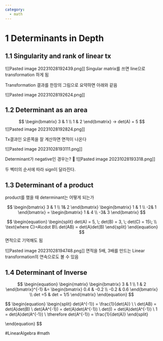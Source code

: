 ```yaml
---
category:
  - math
---
```


# 1 Determinants in Depth

## 1.1 Singularity and rank of linear tx

![[Pasted image 20231028192439.png]]
Singular matrix를 쓰면 line으로 transformation 하게 됨

Transformation 결과를 한장의 그림으로 요약하면 아래와 같음

![[Pasted image 20231028192624.png]]


## 1.2 Determinant as an area
$$
\begin{bmatrix}
3 & 1 \\
1 & 2
\end{bmatrix}
-> det(A) = 5
$$
![[Pasted image 20231028192824.png]]

Tx결과인 오른쪽을 잘 계산하면 면적이 나온다

![[Pasted image 20231028193111.png]]

Determinant가 negative인 경우는?

![[Pasted image 20231028193318.png]]

두 벡터의 순서에 따라 sign이 달라진다.

## 1.3 Determinant of a product
product를 했을 때 determinant는 어떻게 되는가

$$
\begin{bmatrix}
3 & 1 \\
1& 2
\end{bmatrix}
\begin{bmatrix}
1 & 1 \\
-2& 1
\end{bmatrix} = 
\begin{bmatrix}
1 & 4 \\
-3& 3
\end{bmatrix}
$$

$$
\begin{equation}
	\begin{split}
	det(A) = 5, \; det(B) = 3, \; det(C) = 15\; \\
	\text{where C}=A\cdot B\\
	det(AB) = det(A)det(B)
	\end{split}
\end{equation}
$$
면적으로 기억해도 됨

![[Pasted image 20231028194748.png]]
면적을 5배, 3배를 만드는 Linear transformation의 연속으로도 볼 수 있음


## 1.4 Determinant of Inverse

$$
\begin{equation}
	\begin{matrix}
		\begin{bmatrix}
			3 & 1 \\
			1 & 2
		\end{bmatrix}^{-1} &=
		\begin{bmatrix}
			0.4 & -0.2 \\
			-0.2 & 0.6
		\end{bmatrix}
		\\
		det =5  & det = 1/5
	\end{matrix}
\end{equation}
$$

$$
\begin{equation}
	\begin{split}
		det(A^{-1}) = \frac{1}{det(A)} \\ \\
		det(AB) = det(A)det(B) \\
		det(AA^{-1}) = det(A)det(A^{-1}) \\
		det(I) = det(A)det(A^{-1}) \\
		1 = det(A)det(A^{-1}) \\
		\therefore det(A^{-1}) = \frac{1}{det(A)}
	\end{split}

\end{equation}
$$


#LinearAlgebra #math 